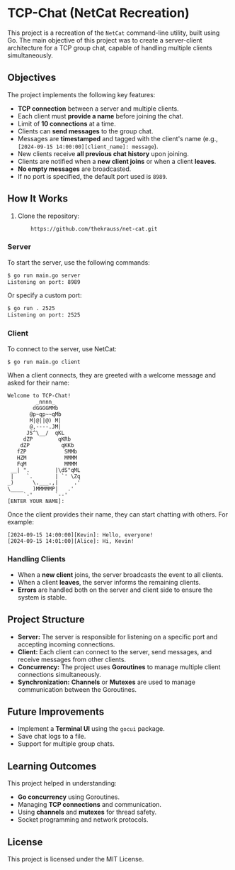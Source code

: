 
# TCP-Chat (NetCat Recreation)

This project is a recreation of the `NetCat` command-line utility, built using Go. The main objective of this project was to create a server-client architecture for a TCP group chat, capable of handling multiple clients simultaneously.

## Objectives

The project implements the following key features:

- **TCP connection** between a server and multiple clients.
- Each client must **provide a name** before joining the chat.
- Limit of **10 connections** at a time.
- Clients can **send messages** to the group chat.
- Messages are **timestamped** and tagged with the client's name (e.g., `[2024-09-15 14:00:00][client_name]: message`).
- New clients receive **all previous chat history** upon joining.
- Clients are notified when a **new client joins** or when a client **leaves**.
- **No empty messages** are broadcasted.
- If no port is specified, the default port used is `8989`.

## How It Works

1. Clone the repository:
    ```bash
        https://github.com/thekrauss/net-cat.git
    ```

### Server

To start the server, use the following commands:

```bash
$ go run main.go server
Listening on port: 8989
```

Or specify a custom port:

```bash
$ go run . 2525
Listening on port: 2525
```

### Client

To connect to the server, use NetCat:

```bash
$ go run main.go client
```

When a client connects, they are greeted with a welcome message and asked for their name:

```
Welcome to TCP-Chat!
         _nnnn_
        dGGGGMMb
       @p~qp~~qMb
       M|@||@) M|
       @,----.JM|
      JS^\__/  qKL
     dZP        qKRb
    dZP          qKKb
   fZP            SMMb
   HZM            MMMM
   FqM            MMMM
 __| ".        |\dS"qML
 |    `.       | `' \Zq
_)      \.___.,|     .'
\____   )MMMMMP|   .'
     `-'       `--'
[ENTER YOUR NAME]:
```

Once the client provides their name, they can start chatting with others. For example:

```
[2024-09-15 14:00:00][Kevin]: Hello, everyone!
[2024-09-15 14:01:00][Alice]: Hi, Kevin!
```

### Handling Clients

- When a **new client** joins, the server broadcasts the event to all clients.
- When a client **leaves**, the server informs the remaining clients.
- **Errors** are handled both on the server and client side to ensure the system is stable.


## Project Structure

- **Server:** The server is responsible for listening on a specific port and accepting incoming connections.
- **Client:** Each client can connect to the server, send messages, and receive messages from other clients.
- **Concurrency:** The project uses **Goroutines** to manage multiple client connections simultaneously.
- **Synchronization:** **Channels** or **Mutexes** are used to manage communication between the Goroutines.

## Future Improvements

- Implement a **Terminal UI** using the `gocui` package.
- Save chat logs to a file.
- Support for multiple group chats.

## Learning Outcomes

This project helped in understanding:

- **Go concurrency** using Goroutines.
- Managing **TCP connections** and communication.
- Using **channels** and **mutexes** for thread safety.
- Socket programming and network protocols.

## License

This project is licensed under the MIT License.
